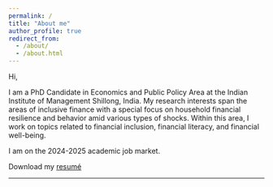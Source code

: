```yaml
---
permalink: /
title: "About me"
author_profile: true
redirect_from: 
  - /about/
  - /about.html
---
```

Hi, 

I am a PhD Candidate in Economics and Public Policy Area at the Indian Institute of Management Shillong, India. My research interests span the areas of inclusive finance with a special focus on household financial resilience and behavior amid various types of shocks. Within this area, I work on topics related to financial inclusion, financial literacy, and financial well-being.

I am on the 2024-2025 academic job market.

Download my [resumé](https://github.com/pawankb13/resume/blob/main/resume_latex/resume1.pdf)   

------
